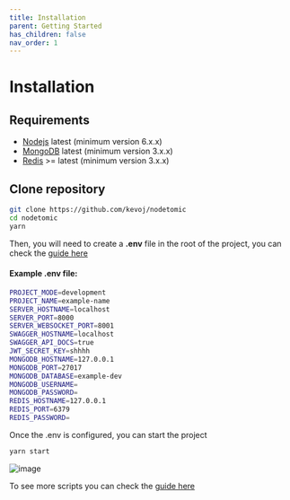 ```yaml
---
title: Installation
parent: Getting Started
has_children: false
nav_order: 1
---
```


# Installation

## Requirements

- [Nodejs](https://nodejs.org) latest (minimum version 6.x.x)
- [MongoDB](https://www.mongodb.com) latest (minimum version 3.x.x)
- [Redis](https://redis.io)  >= latest (minimum version 3.x.x)

## Clone repository

```bash
git clone https://github.com/kevoj/nodetomic
cd nodetomic
yarn
```

Then, you will need to create a **.env** file in the root of the project, you can check the [guide here](https://kevoj.github.io/nodetomic/environments)

#### Example .env file:

```bash
PROJECT_MODE=development
PROJECT_NAME=example-name
SERVER_HOSTNAME=localhost
SERVER_PORT=8000
SERVER_WEBSOCKET_PORT=8001
SWAGGER_HOSTNAME=localhost
SWAGGER_API_DOCS=true
JWT_SECRET_KEY=shhhh
MONGODB_HOSTNAME=127.0.0.1
MONGODB_PORT=27017
MONGODB_DATABASE=example-dev
MONGODB_USERNAME=
MONGODB_PASSWORD=
REDIS_HOSTNAME=127.0.0.1
REDIS_PORT=6379
REDIS_PASSWORD=
```

Once the .env is configured, you can start the project

```bash
yarn start
```

![image](https://user-images.githubusercontent.com/2652129/128099115-68acdd08-22f4-41c8-b2f2-35d320db9a14.png)

To see more scripts you can check the [guide here](https://kevoj.github.io/nodetomic/scripts)